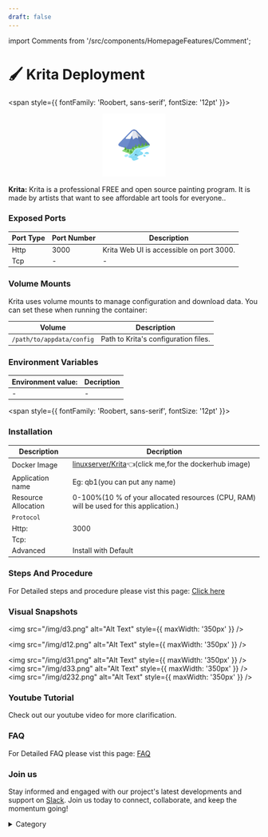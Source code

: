 ```yaml
---
draft: false
---
```

import Comments from '/src/components/HomepageFeatures/Comment';

# 🖌️ Krita Deployment


<span style={{ fontFamily: 'Roobert, sans-serif', fontSize: '12pt' }}>



<p align="center">
  <img src="/img/33.png" alt="Alt Text" width="25%"/>
</p> 

**Krita:**
Krita is a professional FREE and open source painting program. It is made by artists that want to see affordable art tools for everyone..



### Exposed Ports

| Port Type | Port Number | Description                               |
| --------- | ----------- | ----------------------------------------- |
| Http      | 3000       | Krita Web UI is accessible on port 3000. |
| Tcp       | -           | -             |

### Volume Mounts

Krita uses volume mounts to manage configuration and download data. You can set these when running the container:

| Volume                       | Description                                  |
| ---------------------------- | -------------------------------------------- |
| `/path/to/appdata/config`    | Path to Krita's configuration files.  |



### Environment Variables


|   **Environment value:**          | Decription                                                                                                               | 
| --------------------- | ------                                                                                                                   | 
|-       |  -                              |

</span>


<span style={{ fontFamily: 'Roobert, sans-serif', fontSize: '12pt' }}>

### Installation


|  Description          | Decription                                                                                                               | 
| --------------------- | ------                                                                                                                   | 
| Docker Image          |   [linuxserver/Krita](https://hub.docker.com/r/linuxserver/krita)👈(click me,for the dockerhub image)                           |
| Application name      |  Eg: qb1(you can put any name)                                                                                        | 
| Resource Allocation   |  0-100%(10 % of your allocated resources (CPU, RAM) will be used for this application.)                                  | 
| `Protocol`            |                                                                                                                          | 
|  Http:                |     3000                                                                                                                    |
|  Tcp:                 |                                                                                                                        | 
|    Advanced           |    Install with Default                                                                                                  |




### Steps And Procedure

For Detailed steps and procedure please vist this page: [Click here](https://techscaleinfinite.github.io/introduction/cloud-float/Steps%20and%20procedure)



### Visual Snapshots


<img src="/img/d3.png" alt="Alt Text" style={{ maxWidth: '350px' }} />

<img src="/img/d12.png" alt="Alt Text" style={{ maxWidth: '350px' }} />

<img src="/img/d31.png" alt="Alt Text" style={{ maxWidth: '350px' }} /> <img src="/img/d33.png" alt="Alt Text" style={{ maxWidth: '350px' }} /> <img src="/img/d232.png" alt="Alt Text" style={{ maxWidth: '350px' }} />









### Youtube Tutorial&#x20;

Check out our youtube video for more clarification.



### FAQ

For Detailed FAQ please vist this page: [FAQ](https://techscaleinfinite.github.io/FAQ)

### Join us

Stay informed and engaged with our project's latest developments and support on [Slack](https://app.slack.com/client/T04QS32JX6E/C04QKEWE146). Join us today to connect, collaborate, and keep the momentum going!&#x20;

<details>

<summary>Category</summary>

Kubernetes, cloud computing, DevOps, cloud services, hosting platform, container orchestration, cloud infrastructure, cloud deployment, cloud management, cloud technology, cloud solutions, Krita

</details>

</span>


<Comments />